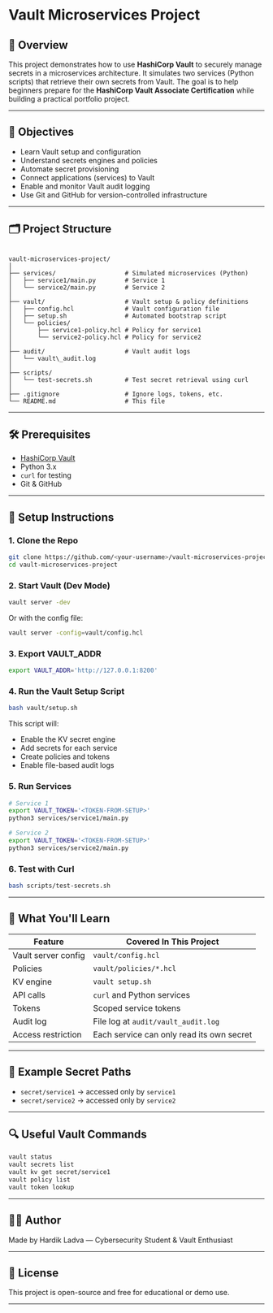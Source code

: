 
# Vault Microservices Project

## 🧩 Overview

This project demonstrates how to use **HashiCorp Vault** to securely manage secrets in a microservices architecture. It simulates two services (Python scripts) that retrieve their own secrets from Vault. The goal is to help beginners prepare for the **HashiCorp Vault Associate Certification** while building a practical portfolio project.

---

## 🎯 Objectives

- Learn Vault setup and configuration
- Understand secrets engines and policies
- Automate secret provisioning
- Connect applications (services) to Vault
- Enable and monitor Vault audit logging
- Use Git and GitHub for version-controlled infrastructure

---

## 🗂️ Project Structure

```

vault-microservices-project/
│
├── services/                   # Simulated microservices (Python)
│   ├── service1/main.py        # Service 1
│   └── service2/main.py        # Service 2
│
├── vault/                      # Vault setup & policy definitions
│   ├── config.hcl              # Vault configuration file
│   ├── setup.sh                # Automated bootstrap script
│   └── policies/
│       ├── service1-policy.hcl # Policy for service1
│       └── service2-policy.hcl # Policy for service2
│
├── audit/                      # Vault audit logs
│   └── vault\_audit.log
│
├── scripts/
│   └── test-secrets.sh         # Test secret retrieval using curl
│
├── .gitignore                  # Ignore logs, tokens, etc.
└── README.md                   # This file

````

---

## 🛠️ Prerequisites

- [HashiCorp Vault](https://www.vaultproject.io/downloads)
- Python 3.x
- `curl` for testing
- Git & GitHub

---

## 🚀 Setup Instructions

### 1. Clone the Repo

```bash
git clone https://github.com/<your-username>/vault-microservices-project.git
cd vault-microservices-project
````

### 2. Start Vault (Dev Mode)

```bash
vault server -dev
```

Or with the config file:

```bash
vault server -config=vault/config.hcl
```

### 3. Export VAULT\_ADDR

```bash
export VAULT_ADDR='http://127.0.0.1:8200'
```

### 4. Run the Vault Setup Script

```bash
bash vault/setup.sh
```

This script will:

* Enable the KV secret engine
* Add secrets for each service
* Create policies and tokens
* Enable file-based audit logs

### 5. Run Services

```bash
# Service 1
export VAULT_TOKEN='<TOKEN-FROM-SETUP>'
python3 services/service1/main.py

# Service 2
export VAULT_TOKEN='<TOKEN-FROM-SETUP>'
python3 services/service2/main.py
```

### 6. Test with Curl

```bash
bash scripts/test-secrets.sh
```

---

## 🔐 What You'll Learn

| Feature             | Covered In This Project                   |
| ------------------- | ----------------------------------------- |
| Vault server config | `vault/config.hcl`                        |
| Policies            | `vault/policies/*.hcl`                    |
| KV engine           | `vault setup.sh`                          |
| API calls           | `curl` and Python services                |
| Tokens              | Scoped service tokens                     |
| Audit log           | File log at `audit/vault_audit.log`       |
| Access restriction  | Each service can only read its own secret |

---

## 🧪 Example Secret Paths

* `secret/service1` → accessed only by `service1`
* `secret/service2` → accessed only by `service2`

---


## 🔍 Useful Vault Commands

```bash
vault status
vault secrets list
vault kv get secret/service1
vault policy list
vault token lookup
```

---

## 👨‍💻 Author

Made by Hardik Ladva — Cybersecurity Student & Vault Enthusiast

---

## 📄 License

This project is open-source and free for educational or demo use.

---


